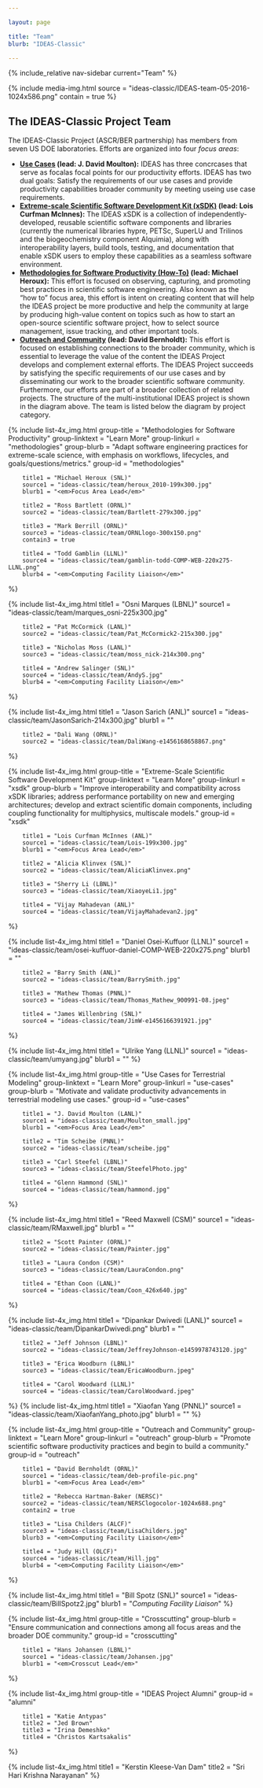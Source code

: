 ```yaml
---

layout: page

title: "Team"
blurb: "IDEAS-Classic"

---
```


<!-- Sidebar Nav -->
<!-- ---------------------------------------------------------------------- -->

{% include_relative nav-sidebar current="Team" %}

<!-- Content -->
<!-- ---------------------------------------------------------------------- -->

{% 	include media-img.html 
	  source = "ideas-classic/IDEAS-team-05-2016-1024x586.png"
	  contain = true
%}

## The IDEAS-Classic Project Team

The IDEAS-Classic Project (ASCR/BER partnership) has members from seven US DOE laboratories.  Efforts are organized into four *focus areas*:

* **[Use Cases](#use-cases) (lead: J. David Moulton):** IDEAS has three concrcases that serve as focalas focal points for our productivity efforts.  IDEAS has two dual goals:  Satisfy the requirements of our use cases and provide productivity capabilities broader community by meeting useing use case requirements.
* **[Extreme-scale Scientific Software Development Kit (xSDK)](#xsdk) (lead: Lois Curfman McInnes):**  The IDEAS xSDK is a collection of independently-developed, reusable scientific software components and libraries (currently the numerical libraries hypre, PETSc, SuperLU and Trilinos and the biogeochemistry component Alquimia), along with interoperability layers, build tools, testing, and documentation that enable xSDK users to employ these capabilities as a seamless software environment.
* **[Methodologies for Software Productivity (How-To)](#methodologies) (lead: Michael Heroux):** This effort is focused on observing, capturing, and promoting best practices in scientific software engineering.  Also known as the “how to” focus area, this effort is intent on creating content that will help the IDEAS project be more productive and help the community at large by producing high-value content on topics such as how to start an open-source scientific software project, how to select source management, issue tracking, and other important tools.
* **[Outreach and Community](#outreach) (lead: David Bernholdt):** This effort is focused on establishing connections to the broader community, which is essential to leverage the value of the content the IDEAS Project develops and complement external efforts.  The IDEAS Project succeeds by satisfying the specific requirements of our use cases and by disseminating our work to the broader scientific software community.  Furthermore, our efforts are part of a broader collection of related projects.
The structure of the multi-institutional IDEAS project is shown in the diagram above.  The team is listed below the diagram by project category.

{% 	include list-4x_img.html
		group-title = "Methodologies for Software Productivity"
		group-linktext = "Learn More"
		group-linkurl = "methodologies"
		group-blurb = "Adapt software engineering practices for extreme-scale science, with emphasis on workflows, lifecycles, and goals/questions/metrics."
		group-id = "methodologies"

		title1 = "Michael Heroux (SNL)"
		source1 = "ideas-classic/team/heroux_2010-199x300.jpg"
		blurb1 = "<em>Focus Area Lead</em>"

		title2 = "Ross Bartlett (ORNL)"
		source2 = "ideas-classic/team/Bartlett-279x300.jpg"

		title3 = "Mark Berrill (ORNL)"
		source3 = "ideas-classic/team/ORNLlogo-300x150.png"
		contain3 = true

		title4 = "Todd Gamblin (LLNL)"
		source4 = "ideas-classic/team/gamblin-todd-COMP-WEB-220x275-LLNL.png"
		blurb4 = "<em>Computing Facility Liaison</em>"
%}

{% 	include list-4x_img.html
		title1 = "Osni Marques (LBNL)"
		source1 = "ideas-classic/team/marques_osni-225x300.jpg"

		title2 = "Pat McCormick (LANL)"
		source2 = "ideas-classic/team/Pat_McCormick2-215x300.jpg"

		title3 = "Nicholas Moss (LANL)"
		source3 = "ideas-classic/team/moss_nick-214x300.png"

		title4 = "Andrew Salinger (SNL)"
		source4 = "ideas-classic/team/AndyS.jpg"
		blurb4 = "<em>Computing Facility Liaison</em>"
%}

{% 	include list-4x_img.html
		title1 = "Jason Sarich (ANL)"
		source1 = "ideas-classic/team/JasonSarich-214x300.jpg"
		blurb1 = ""

		title2 = "Dali Wang (ORNL)"
		source2 = "ideas-classic/team/DaliWang-e1456168658867.png"

%}

{% 	include list-4x_img.html
		group-title = "Extreme-Scale Scientific Software Development Kit"
		group-linktext = "Learn More"
		group-linkurl = "xsdk"
		group-blurb = "Improve interoperability and compatibility across xSDK libraries; address performance portability on new and emerging architectures; develop and extract scientific domain components, including coupling functionality for multiphysics, multiscale models."
		group-id = "xsdk"

		title1 = "Lois Curfman McInnes (ANL)"
		source1 = "ideas-classic/team/Lois-199x300.jpg"
		blurb1 = "<em>Focus Area Lead</em>"

		title2 = "Alicia Klinvex (SNL)"
		source2 = "ideas-classic/team/AliciaKlinvex.png"

		title3 = "Sherry Li (LBNL)"
		source3 = "ideas-classic/team/XiaoyeLi1.jpg"

		title4 = "Vijay Mahadevan (ANL)"
		source4 = "ideas-classic/team/VijayMahadevan2.jpg"
%}

{% 	include list-4x_img.html
		title1 = "Daniel Osei-Kuffuor (LLNL)"
		source1 = "ideas-classic/team/osei-kuffuor-daniel-COMP-WEB-220x275.png"
		blurb1 = ""

		title2 = "Barry Smith (ANL)"
		source2 = "ideas-classic/team/BarrySmith.jpg"

		title3 = "Mathew Thomas (PNNL)"
		source3 = "ideas-classic/team/Thomas_Mathew_900991-08.jpeg"

		title4 = "James Willenbring (SNL)"
		source4 = "ideas-classic/team/JimW-e1456166391921.jpg"
%}

{% 	include list-4x_img.html
		title1 = "Ulrike Yang (LLNL)"
		source1 = "ideas-classic/team/umyang.jpg"
		blurb1 = ""
%}


{% 	include list-4x_img.html
		group-title = "Use Cases for Terrestrial Modeling"
		group-linktext = "Learn More"
		group-linkurl = "use-cases"
		group-blurb = "Motivate and validate productivity advancements in terrestrial modeling use cases."
		group-id = "use-cases"

		title1 = "J. David Moulton (LANL)"
		source1 = "ideas-classic/team/Moulton_small.jpg"
		blurb1 = "<em>Focus Area Lead</em>"

		title2 = "Tim Scheibe (PNNL)"
		source2 = "ideas-classic/team/scheibe.jpg"

		title3 = "Carl Steefel (LBNL)"
		source3 = "ideas-classic/team/SteefelPhoto.jpg"

		title4 = "Glenn Hammond (SNL)"
		source4 = "ideas-classic/team/hammond.jpg"
%}

{% 	include list-4x_img.html
		title1 = "Reed Maxwell (CSM)"
		source1 = "ideas-classic/team/RMaxwell.jpg"
		blurb1 = ""

		title2 = "Scott Painter (ORNL)"
		source2 = "ideas-classic/team/Painter.jpg"

		title3 = "Laura Condon (CSM)"
		source3 = "ideas-classic/team/LauraCondon.png"

		title4 = "Ethan Coon (LANL)"
		source4 = "ideas-classic/team/Coon_426x640.jpg"
%}

{% 	include list-4x_img.html
		title1 = "Dipankar Dwivedi (LANL)"
		source1 = "ideas-classic/team/DipankarDwivedi.png"
		blurb1 = ""

		title2 = "Jeff Johnson (LBNL)"
		source2 = "ideas-classic/team/JeffreyJohnson-e1459978743120.jpg"

		title3 = "Erica Woodburn (LBNL)"
		source3 = "ideas-classic/team/EricaWoodburn.jpeg"

		title4 = "Carol Woodward (LLNL)"
		source4 = "ideas-classic/team/CarolWoodward.jpeg"
%}
{% 	include list-4x_img.html
		title1 = "Xiaofan Yang (PNNL)"
		source1 = "ideas-classic/team/XiaofanYang_photo.jpg"
		blurb1 = ""
%}

{% 	include list-4x_img.html
		group-title = "Outreach and Community"
		group-linktext = "Learn More"
		group-linkurl = "outreach"
		group-blurb = "Promote scientific software productivity practices and begin to build a community."
		group-id = "outreach"

		title1 = "David Bernholdt (ORNL)"
		source1 = "ideas-classic/team/deb-profile-pic.png"
		blurb1 = "<em>Focus Area Lead</em>"

		title2 = "Rebecca Hartman-Baker (NERSC)"
		source2 = "ideas-classic/team/NERSClogocolor-1024x688.png"
		contain2 = true

		title3 = "Lisa Childers (ALCF)"
		source3 = "ideas-classic/team/LisaChilders.jpg"
		blurb3 = "<em>Computing Facility Liaison</em>"

		title4 = "Judy Hill (OLCF)"
		source4 = "ideas-classic/team/Hill.jpg"
		blurb4 = "<em>Computing Facility Liaison</em>"
%}

{% 	include list-4x_img.html
		title1 = "Bill Spotz (SNL)"
		source1 = "ideas-classic/team/BillSpotz2.jpg"
		blurb1 = "<em>Computing Facility Liaison</em>"
%}

{% 	include list-4x_img.html
		group-title = "Crosscutting"
		group-blurb = "Ensure communication and connections among all focus areas and the broader DOE community."
		group-id = "crosscutting"

		title1 = "Hans Johansen (LBNL)"
		source1 = "ideas-classic/team/Johansen.jpg"
		blurb1 = "<em>Crosscut Lead</em>"
%}

{% 	include list-4x_img.html
		group-title = "IDEAS Project Alumni"
		group-id = "alumni"

		title1 = "Katie Antypas"
		title2 = "Jed Brown"
		title3 = "Irina Demeshko"
		title4 = "Christos Kartsakalis"
%}

{% 	include list-4x_img.html
		title1 = "Kerstin Kleese-Van Dam"
		title2 = "Sri Hari Krishna Narayanan"
%}
